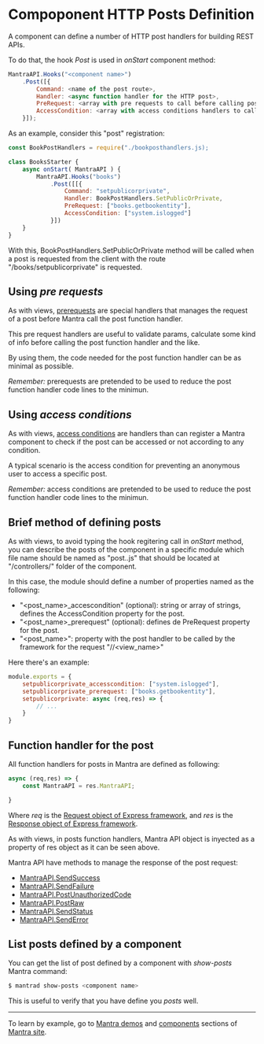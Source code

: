 # Compoponent HTTP Posts Definition

A component can define a number of HTTP post handlers for building REST APIs.

To do that, the hook *Post* is used in *onStart* component method:

```js
MantraAPI.Hooks("<component name>")
    .Post([{
        Command: <name of the post route>,
        Handler: <async function handler for the HTTP post>,
        PreRequest: <array with pre requests to call before calling post handler>
        AccessCondition: <array with access conditions handlers to call before calling the post handler>
    }]);
```

As an example, consider this "post" registration:

```js
const BookPostHandlers = require("./bookposthandlers.js);

class BooksStarter {
    async onStart( MantraAPI ) {
        MantraAPI.Hooks("books")
            .Post([[{
                Command: "setpublicorprivate",
                Handler: BookPostHandlers.SetPublicOrPrivate,
                PreRequest: ["books.getbookentity"],
                AccessCondition: ["system.islogged"]
            }])
    }
}
```

With this, BookPostHandlers.SetPublicOrPrivate method will be called when a post is requested from the client with the route "/books/setpublicorprivate" is requested.

## Using *pre requests*

As with views, [prerequests](/docs/15-component-prerequests.md) are special handlers that manages the request of a post before Mantra call the post function handler.

This pre request handlers are useful to validate params, calculate some kind of info before calling the post function handler and the like.

By using them, the code needed for the post function handler can be as minimal as possible.

*Remember:* prerequests are pretended to be used to reduce the post function handler code lines to the minimun.

## Using *access conditions*

As with views, [access conditions](/docs/14-component-access-conditions.md) are handlers than can register a Mantra component to check if the post can be accessed or not according to any condition.

A typical scenario is the access condition for preventing an anonymous user to access a specific post.

*Remember:* access conditions are pretended to be used to reduce the post function handler code lines to the minimun.

## Brief method of defining posts

As with views, to avoid typing the hook regitering call in *onStart* method, you can describe the posts of the component in a specific module which file name should be named as "post.<component name>.js" that should be located at "/controllers/" folder of the component.

In this case, the module should define a number of properties named as the following:

* "<post_name>_accescondition" (optional): string or array of strings, defines the AccessCondition property for the post.
* "<post_name>_prerequest" (optional): defines de PreRequest property for the post.
* "<post_name>": property with the post handler to be called by the framework for the request "/<component name>/<view_name>"
  
Here there's an example:

```js
module.exports = {
    setpublicorprivate_accesscondition: ["system.islogged"],
    setpublicorprivate_prerequest: ["books.getbookentity"],
    setpublicorprivate: async (req,res) => {
        // ...
    } 
}
```

## Function handler for the post

All function handlers for posts in Mantra are defined as following:

```js
async (req,res) => {
    const MantraAPI = res.MantraAPI;

} 
```

Where *req* is the [Request object of Express framework](https://expressjs.com/en/4x/api.html#req), and *res* is the [Response object of Express framework](http://expressjs.com/en/4x/api.html#res).

As with views, in posts function handlers, Mantra API object is inyected as a property of res object as it can be seen above.

Mantra API have methods to manage the response of the post request:

* [MantraAPI.SendSuccess](/docs/33-mantra-API-reference.md#mantrapi.sendsuccess)
* [MantraAPI.SendFailure](/docs/33-mantra-API-reference.md#mantrapi.sendfailure)
* [MantraAPI.PostUnauthorizedCode](/docs/33-mantra-API-reference.md#mantraapi.postunauthorizedcode)
* [MantraAPI.PostRaw](/docs/33-mantra-API-reference.md#mantraapi.postraw)
* [MantraAPI.SendStatus](/docs/33-mantra-API-reference.md#mantraapi.sendstatus)
* [MantraAPI.SendError](/docs/33-mantra-API-reference.md#mantraapi.senderror)

## List posts defined by a component

You can get the list of post defined by a component with *show-posts* Mantra command:

```bash
$ mantrad show-posts <component name>
```

This is useful to verify that you have define you *posts* well.

***
To learn by example, go to [Mantra demos](https://www.mantrajs.com/mantrademos/showall) and [components](https://www.mantrajs.com/marketplacecomponent/components) sections of [Mantra site](https://www.mantrajs.com).